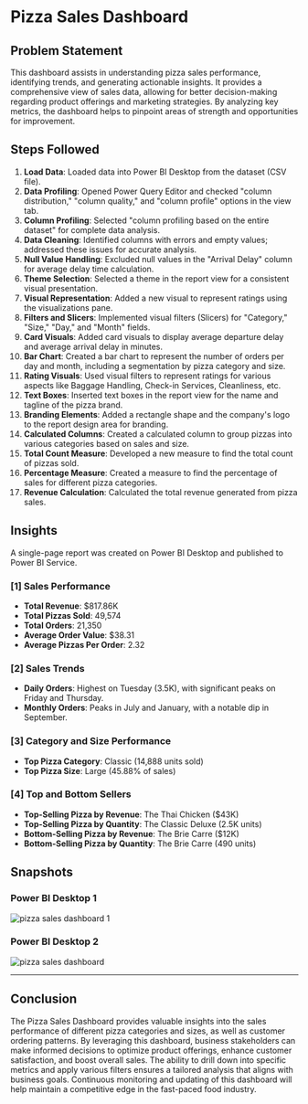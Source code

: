 # Pizza Sales Dashboard

## Problem Statement

This dashboard assists in understanding pizza sales performance, identifying trends, and generating actionable insights. It provides a comprehensive view of sales data, allowing for better decision-making regarding product offerings and marketing strategies. By analyzing key metrics, the dashboard helps to pinpoint areas of strength and opportunities for improvement.

## Steps Followed

1. **Load Data**: Loaded data into Power BI Desktop from the dataset (CSV file).
2. **Data Profiling**: Opened Power Query Editor and checked "column distribution," "column quality," and "column profile" options in the view tab.
3. **Column Profiling**: Selected "column profiling based on the entire dataset" for complete data analysis.
4. **Data Cleaning**: Identified columns with errors and empty values; addressed these issues for accurate analysis.
5. **Null Value Handling**: Excluded null values in the "Arrival Delay" column for average delay time calculation.
6. **Theme Selection**: Selected a theme in the report view for a consistent visual presentation.
7. **Visual Representation**: Added a new visual to represent ratings using the visualizations pane.
8. **Filters and Slicers**: Implemented visual filters (Slicers) for "Category," "Size," "Day," and "Month" fields.
9. **Card Visuals**: Added card visuals to display average departure delay and average arrival delay in minutes.
10. **Bar Chart**: Created a bar chart to represent the number of orders per day and month, including a segmentation by pizza category and size.
11. **Rating Visuals**: Used visual filters to represent ratings for various aspects like Baggage Handling, Check-in Services, Cleanliness, etc.
12. **Text Boxes**: Inserted text boxes in the report view for the name and tagline of the pizza brand.
13. **Branding Elements**: Added a rectangle shape and the company's logo to the report design area for branding.
14. **Calculated Columns**: Created a calculated column to group pizzas into various categories based on sales and size.
15. **Total Count Measure**: Developed a new measure to find the total count of pizzas sold.
16. **Percentage Measure**: Created a measure to find the percentage of sales for different pizza categories.
17. **Revenue Calculation**: Calculated the total revenue generated from pizza sales.

## Insights

A single-page report was created on Power BI Desktop and published to Power BI Service.

### [1] Sales Performance

- **Total Revenue**: $817.86K
- **Total Pizzas Sold**: 49,574
- **Total Orders**: 21,350
- **Average Order Value**: $38.31
- **Average Pizzas Per Order**: 2.32

### [2] Sales Trends

- **Daily Orders**: Highest on Tuesday (3.5K), with significant peaks on Friday and Thursday.
- **Monthly Orders**: Peaks in July and January, with a notable dip in September.

### [3] Category and Size Performance

- **Top Pizza Category**: Classic (14,888 units sold)
- **Top Pizza Size**: Large (45.88% of sales)

### [4] Top and Bottom Sellers

- **Top-Selling Pizza by Revenue**: The Thai Chicken ($43K)
- **Top-Selling Pizza by Quantity**: The Classic Deluxe (2.5K units)
- **Bottom-Selling Pizza by Revenue**: The Brie Carre ($12K)
- **Bottom-Selling Pizza by Quantity**: The Brie Carre (490 units)

## Snapshots

### Power BI Desktop 1
![pizza sales dashboard 1](https://github.com/mrhamxo/Pizza-Sales/assets/58738020/e742357f-7325-4ae5-bf16-11ccd26d7327)


### Power BI Desktop 2
![pizza sales dashboard](https://github.com/mrhamxo/Pizza-Sales/assets/58738020/e1afc4c2-f221-42da-95b4-f30e933e505a)


---

## Conclusion
The Pizza Sales Dashboard provides valuable insights into the sales performance of different pizza categories and sizes, as well as customer ordering patterns. By leveraging this dashboard, business stakeholders can make informed decisions to optimize product offerings, enhance customer satisfaction, and boost overall sales. The ability to drill down into specific metrics and apply various filters ensures a tailored analysis that aligns with business goals. Continuous monitoring and updating of this dashboard will help maintain a competitive edge in the fast-paced food industry.
